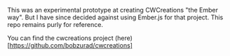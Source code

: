 This was an experimental prototype at creating CWCreations "the Ember way". But I have since decided against using Ember.js for that project. This repo remains purly for reference.

You can find the cwcreations project (here)[https://github.com/bobzurad/cwcreations]
